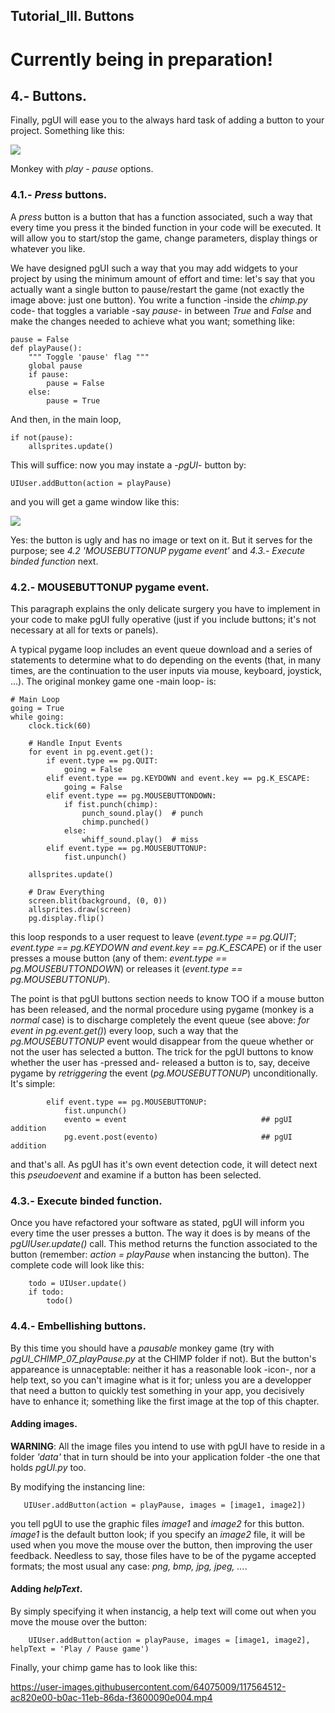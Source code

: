 

## Tutorial_III. Buttons

# Currently being in preparation!

## 4.- Buttons.
Finally, pgUI will ease you to the always hard task of adding a button to your project. Something like this:

![](https://user-images.githubusercontent.com/64075009/117153865-a4c81e00-adbb-11eb-9aa7-ad09920f3bd5.png)

Monkey with *play - pause* options.

### 4.1.- *Press* buttons.
A *press* button is a button that has a function associated, such a way that every time you press it the binded function in your code will be executed. It will allow you to start/stop the game, change parameters, display things or whatever you like.

We have designed pgUI such a way that you may add widgets to your project by using the minimum amount of effort and time: let's say that you actually want a single button to pause/restart the game (not exactly the image above: just one button). You write a function -inside the *chimp.py* code- that toggles a variable -say *pause*- in between *True* and *False* and make the changes needed to achieve what you want; something like:

    pause = False
    def playPause():                                           
        """ Toggle 'pause' flag """
        global pause
        if pause:
            pause = False
        else:
            pause = True

And then, in the main loop,

    if not(pause):                                     
        allsprites.update()

This will suffice: now you may instate a -*pgUI*- button by:

    UIUser.addButton(action = playPause)
    
and you will get a game window like this:

![](https://user-images.githubusercontent.com/64075009/117265288-603c9100-ae54-11eb-90d0-3a12aa722bb1.png)

Yes: the button is ugly and has no image or text on it. But it serves for the purpose; see *4.2 'MOUSEBUTTONUP pygame event'* and *4.3.- Execute binded function* next.


### 4.2.- MOUSEBUTTONUP pygame event.

This paragraph explains the only delicate surgery you have to implement in your code to make pgUI fully operative (just if you include buttons; it's not necessary at all for texts or panels).

A typical pygame loop includes an event queue download and a series of statements to determine what to do depending on the events (that, in many times, are the continuation to the user inputs via mouse, keyboard, joystick, ...). The original monkey game one -main loop- is:

    # Main Loop
    going = True
    while going:
        clock.tick(60)

        # Handle Input Events
        for event in pg.event.get():
            if event.type == pg.QUIT:
                going = False
            elif event.type == pg.KEYDOWN and event.key == pg.K_ESCAPE:
                going = False
            elif event.type == pg.MOUSEBUTTONDOWN:
                if fist.punch(chimp):
                    punch_sound.play()  # punch
                    chimp.punched()
                else:
                    whiff_sound.play()  # miss
            elif event.type == pg.MOUSEBUTTONUP:
                fist.unpunch()

        allsprites.update()

        # Draw Everything
        screen.blit(background, (0, 0))
        allsprites.draw(screen)
        pg.display.flip()

this loop responds to a user request to leave (*event.type == pg.QUIT*; *event.type == pg.KEYDOWN and event.key == pg.K_ESCAPE*) or if the user presses a mouse button (any of them: *event.type == pg.MOUSEBUTTONDOWN*) or releases it (*event.type == pg.MOUSEBUTTONUP*).

The point is that pgUI buttons section needs to know TOO if a mouse button has been released, and the normal procedure using pygame (monkey is a *normal* case) is to discharge completely the event queue (see above: *for event in pg.event.get()*) every loop, such a way that the *pg.MOUSEBUTTONUP* event would disappear from the queue whether or not the user has selected a button. The trick for the pgUI buttons to know whether the user has -pressed and- released a button is to, say, deceive pygame by *retriggering* the event (*pg.MOUSEBUTTONUP*) unconditionally. It's simple:

            elif event.type == pg.MOUSEBUTTONUP:
                fist.unpunch()
                evento = event                              ## pgUI addition
                pg.event.post(evento)                       ## pgUI addition                   

and that's all. As pgUI has it's own event detection code, it will detect next this *pseudoevent* and examine if a button has been selected.

### 4.3.- Execute binded function.

Once you have refactored your software as stated, pgUI will inform you every time the user presses a button. The way it does is by means of the *pgUIUser.update()* call. This method returns the function associated to the button (remember: *action = playPause* when instancing the button). The complete code will look like this:

        todo = UIUser.update()                              
        if todo:                                            
            todo()                                          


### 4.4.- Embellishing buttons.

By this time you should have a *pausable* monkey game (try with *pgUI_CHIMP_07_playPause.py* at the CHIMP folder if not). But the button's appareance is unnaceptable: neither it has a reasonable look -icon-, nor a help text, so you can't imagine what is it for; unless you are a developper that need a button to quickly test something in your app, you decisively have to enhance it; something like the first image at the top of this chapter.

#### Adding images.
**WARNING**: All the image files you intend to use with pgUI have to reside in a folder *'data'* that in turn should be into your application folder -the one that holds *pgUI.py* too.

By modifying the instancing line:

       UIUser.addButton(action = playPause, images = [image1, image2])

you tell pgUI to use the graphic files *image1* and *image2* for this button. *image1* is the default button look; if you specify an *image2* file, it will be used when you move the mouse over the button, then improving the user feedback. Needless to say, those files have to be of the pygame accepted formats; the most usual any case: *png, bmp, jpg, jpeg, ...*. 

#### Adding *helpText*.
By simply specifying it when instancig, a help text will come out when you move the mouse over the button:

        UIUser.addButton(action = playPause, images = [image1, image2], helpText = 'Play / Pause game')

Finally, your chimp game has to look like this:


https://user-images.githubusercontent.com/64075009/117564512-ac820e00-b0ac-11eb-86da-f3600090e004.mp4

